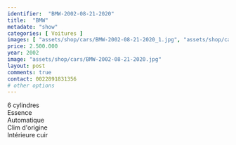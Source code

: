 ```yaml
---
identifier:  "BMW-2002-08-21-2020"
title:  "BMW"
metadate: "show"
categories: [ Voitures ]
images: [ "assets/shop/cars/BMW-2002-08-21-2020_1.jpg", "assets/shop/cars/BMW-2002-08-21-2020_2.jpg", "assets/shop/cars/BMW-2002-08-21-2020_3.jpg", "assets/shop/cars/BMW-2002-08-21-2020_4.jpg", "assets/shop/cars/BMW-2002-08-21-2020_5.jpg", "assets/shop/cars/BMW-2002-08-21-2020_6.jpg", "assets/shop/cars/BMW-2002-08-21-2020_7.jpg" ]
price: 2.500.000
year: 2002
image: "assets/shop/cars/BMW-2002-08-21-2020.jpg"
layout: post
comments: true
contact: 0022891831356
# other options
---
```


6 cylindres <br>
Essence <br>
Automatique <br>
Clim d'origine <br>
Intérieure cuir <br>